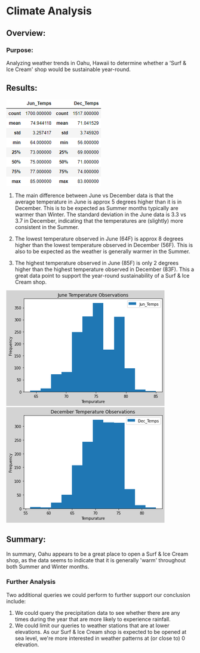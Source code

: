 # Climate Analysis

## Overview:
### Purpose:
Analyzing weather trends in Oahu, Hawaii to determine whether a 'Surf & Ice Cream' shop would be sustainable year-round.

## Results:
![Describe](Resources/df_describe.png)

1. The main difference between June vs December data is that the average temperature in June is approx 5 degrees higher than it is in December. This is to be expected as Summer months typically are warmer than Winter. The standard deviation in the June data is 3.3 vs 3.7 in December, indicating that the temperatures are (slightly) more consistent in the Summer.

2. The lowest temperature observed in June (64F) is approx 8 degrees higher than the lowest temperature observed in December (56F). This is also to be expected as the weather is generally warmer in the Summer. 

3. The highest temperature observed in June (85F) is only 2 degrees higher than the highest temperature observed in December (83F). This a great data point to support the year-round sustainability of a Surf & Ice Cream shop.

![Jun](Resources/Jun_temp_obs.png)
![Dec](Resources/Dec_temp_obs.png)


## Summary:
In summary, Oahu appears to be a great place to open a Surf & Ice Cream shop, as the data seems to indicate that it is generally 'warm' throughout both Summer and Winter months.

### Further Analysis
Two additional queries we could perform to further support our conclusion include:
1. We could query the precipitation data to see whether there are any times during the year that are more likely to experience rainfall.
2. We could limit our queries to weather stations that are at lower elevations. As our Surf & Ice Cream shop is expected to be opened at sea level, we're more interested in weather patterns at (or close to) 0 elevation.
